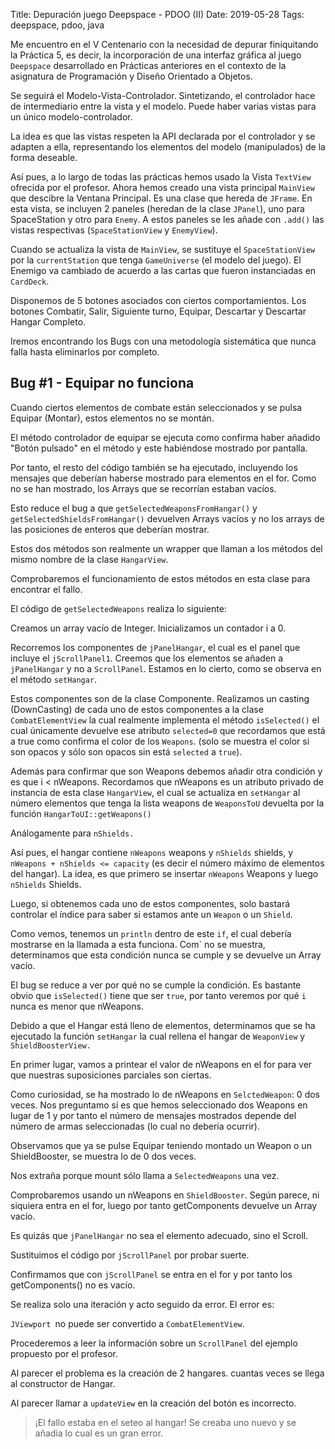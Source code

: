 Title: Depuración juego Deepspace - PDOO (II)
Date: 2019-05-28
Tags: deepspace, pdoo, java

Me encuentro en el V Centenario con la necesidad de depurar finiquitando la
Práctica 5, es decir, la incorporación de una interfaz gráfica al juego
`Deepspace` desarrollado en Prácticas anteriores en el contexto de la asignatura
de Programación y Diseño Orientado a Objetos.

Se seguirá el Modelo-Vista-Controlador.  Sintetizando, el controlador hace de
intermediario entre la vista y el modelo. Puede haber varias vistas para un
único modelo-controlador.

La idea es que las vistas respeten la API declarada por el controlador y se
adapten a ella, representando los elementos del modelo (manipulados) de la forma
deseable.

Así pues, a lo largo de todas las prácticas hemos usado la Vista `TextView`
ofrecida por el profesor.  Ahora hemos creado una vista principal `MainView` que
descibre la Ventana Principal. Es una clase que hereda de `JFrame`. En esta vista,
se incluyen 2 paneles (heredan de la clase `JPanel`), uno para SpaceStation y otro
para `Enemy`. A estos paneles se les añade con `.add()` las vistas respectivas
(`SpaceStationView` y `EnemyView`).

Cuando se actualiza la vista de `MainView`, se sustituye el `SpaceStationView` por
la `currentStation` que tenga `GameUniverse` (el modelo del juego). El Enemigo va
cambiado de acuerdo a las cartas que fueron instanciadas en `CardDeck`.


Disponemos de 5 botones asociados con ciertos comportamientos. Los botones
Combatir, Salir, Siguiente turno, Equipar, Descartar y Descartar Hangar
Completo.

Iremos encontrando los Bugs con una metodología sistemática que nunca falla
hasta eliminarlos por completo.

## Bug #1 - Equipar no funciona

Cuando ciertos elementos de combate están seleccionados y se pulsa Equipar
(Montar), estos elementos no se montán.

El método controlador de equipar se ejecuta como confirma haber añadido "Botón
pulsado" en el método y este habiéndose mostrado por pantalla.

Por tanto, el resto del código también se ha ejecutado, incluyendo los mensajes
que deberían haberse mostrado para elementos en el for. Como no se han mostrado,
los Arrays que se recorrían estaban vacíos.


Esto reduce el bug a que `getSelectedWeaponsFromHangar()` y
`getSelectedShieldsFromHangar()` devuelven Arrays vacíos y no los arrays de las
posiciones de enteros que deberían mostrar.

Estos dos métodos son realmente un wrapper que llaman a los métodos del mismo
nombre de la clase `HangarView`.

Comprobaremos el funcionamiento de estos métodos en esta clase para encontrar el
fallo.

El código de `getSelectedWeapons` realiza lo siguiente:

Creamos un array vacío de Integer. Inicializamos un contador i a 0.

Recorremos los componentes de `jPanelHangar`, el cual es el panel que incluye el
`jScrollPanel1`.  Creemos que los elementos se añaden a `jPanelHangar` y no a
`ScrollPanel`. Estamos en lo cierto, como se observa en el método `setHangar`.

Estos componentes son de la clase Componente.  Realizamos un casting
(DownCasting) de cada uno de estos componentes a la clase `CombatElementView` la
cual realmente implementa el método `isSelected()` el cual únicamente devuelve ese
atributo `selected=0` que recordamos que está a true como confirma el color de los
`Weapons`. (solo se muestra el color si son opacos y sólo son opacos sin está
`selected` a `true`).

Además para confirmar que son Weapons debemos añadir otra condición y es que i <
nWeapons.  Recordamos que nWeapons es un atributo privado de instancia de esta
clase `HangarView`, el cual se actualiza en `setHangar` al número elementos que
tenga la lista weapons de `WeaponsToU` devuelta por la función `HangarToUI::getWeapons()`

Análogamente para `nShields.`

Así pues, el hangar contiene `nWeapons` weapons y `nShields` shields, y `nWeapons +
nShields <= capacity` (es decir el número máximo de elementos del hangar). La
idea, es que primero se insertar `nWeapons` Weapons y luego `nShields` Shields.

Luego, si obtenemos cada uno de estos componentes, solo bastará controlar el
índice para saber si estamos ante un `Weapon` o un `Shield`.

Como vemos, tenemos un `println` dentro de este `if`, el cual debería mostrarse en
la llamada a esta funciona. Com` no se muestra, determinamos que esta condición
nunca se cumple y se devuelve un Array vacío.

El bug se reduce a ver por qué no se cumple la condición. Es bastante obvio que
`isSelected()` tiene que ser `true`, por tanto veremos por qué `i` nunca es menor que
nWeapons.

Debido a que el Hangar está lleno de elementos, determinamos que se ha ejecutado
la función `setHangar` la cual rellena el hangar de `WeaponView` y
`ShieldBoosterView.`

En primer lugar, vamos a printear el valor de nWeapons en el for para ver que
nuestras suposiciones parciales son ciertas.

Como curiosidad, se ha mostrado lo de nWeapons en `SelctedWeapon`: 0 dos veces.
Nos preguntamo si es que hemos seleccionado dos Weapons en lugar de 1 y por
tanto el número de mensajes mostrados depende del número de armas seleccionadas
(lo cual no debería ocurrir).

Observamos que ya se pulse Equipar teniendo montado un Weapon o un
ShieldBooster, se muestra lo de 0 dos veces.

Nos extraña porque mount sólo llama a `SelectedWeapons` una vez.

Comprobaremos usando un nWeapons en `ShieldBooster`.  Según parece, ni siquiera
entra en el for, luego por tanto getComponents devuelve un Array vacío.

Es quizás que `jPanelHangar` no sea el elemento adecuado, sino el Scroll.

Sustituimos el código por `jScrollPanel` por probar suerte.

Confirmamos que con `jScrollPanel` se entra en el for y por tanto los
getComponents() no es vacío.

Se realiza solo una iteración y acto seguido da error. El error es:

`JViewport `no puede ser convertido a `CombatElementView`.

Procederemos a leer la información sobre un `ScrollPanel` del ejemplo propuesto
por el profesor.

Al parecer el problema es la creación de 2 hangares. cuantas veces se
llega al constructor de Hangar.

Al parecer llamar a `updateView` en la creación del botón es incorrecto.

> ¡El fallo estaba en el seteo al hangar! Se creaba uno nuevo y se añadia lo cual es un gran error.